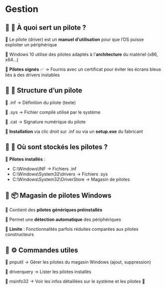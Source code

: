 # Gestion

## 📌 **🔧 À quoi sert un pilote ?**

🔹 Le pilote (driver) est un **manuel d’utilisation** pour que l’OS puisse exploiter un périphérique

🔹 Windows 10 utilise des pilotes adaptés à l'**architecture** du matériel (x86, x64…)

🔹 **Pilotes signés** ✅ → Fournis avec un certificat pour éviter les écrans bleus liés à des drivers instables

## 📌 **📂 Structure d’un pilote**

🔹 .inf → Définition du pilote (texte)

🔹 .sys → Fichier compilé utilisé par le système

🔹 .cat → Signature numérique du pilote

🔹 **Installation** via clic droit sur .inf ou via un **setup.exe** du fabricant

## 📌 **📁 Où sont stockés les pilotes ?**

🔹 **Pilotes installés** :

- C:\Windows\INF → Fichiers .inf
- C:\Windows\System32\drivers → Fichiers .sys
- C:\Windows\System32\DriverStore → Magasin de pilotes

## 📌 **📦 Magasin de pilotes Windows**

🔹 Contient des **pilotes génériques préinstallés**

🔹 Permet une **détection automatique** des périphériques

🔹 **Limite** : Fonctionnalités parfois réduites comparées aux pilotes constructeurs

## 📌 **⚙️ Commandes utiles**

🔹 pnputil → Gérer les pilotes du magasin Windows (ajout, suppression)

🔹 driverquery → Lister les pilotes installés

🔹 msinfo32 → Voir les infos détaillées sur le système et les pilotes 🚀

